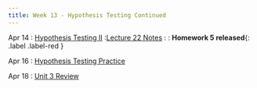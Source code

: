 ```yaml
---
title: Week 13 - Hypothesis Testing Continued
---
```


Apr 14
: [Hypothesis Testing II](https://rmshksu.github.io/stat240_spring2025/classes/d24-240-spr25.html)
  :[Lecture 22 Notes](https://rmshksu.github.io/stat240_spring2025/assets/files/L22_Wrap-up.pdf)
: [](#) 
  : **Homework 5 released**{: .label .label-red }

Apr 16
: [Hypothesis Testing Practice](#)

Apr 18
: [Unit 3 Review](#)
